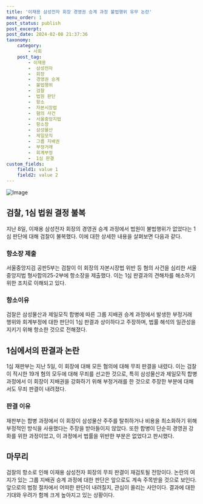 ```yaml
---
title: '이재용 삼성전자 회장 경영권 승계 과정 불법행위 유무 논란'
menu_order: 1
post_status: publish
post_excerpt: 
post_date: 2024-02-08 21:37:36
taxonomy:
    category:
        - 사회
    post_tag:
        - 이재용
        -  삼성전자
        -  회장
        -  경영권 승계
        -  불법행위
        -  검찰
        -  법원 판단
        -  항소
        -  자본시장법
        -  혐의 사건
        -  서울중앙지법
        -  항소장
        -  삼성물산
        -  제일모직
        -  그룹 지배권
        -  부정거래
        -  회계부정
        -  1심 판결
custom_fields:
    field1: value 1
    field2: value 2
---
```


![Image](https://imgnews.pstatic.net/image/366/2024/02/08/0000969476_001_20240208170709476.jpg?type=w647)

## 검찰, 1심 법원 결정 불복
지난 8일, 이재용 삼성전자 회장의 경영권 승계 과정에서 법원이 불법행위가 없었다는 1심 판단에 대해 검찰이 불복했다. 이에 대한 상세한 내용을 살펴보면 다음과 같다.
### 항소장 제출
서울중앙지검 공판5부는 검찰이 이 회장의 자본시장법 위반 등 혐의 사건을 심리한 서울중앙지법 형사합의25-2부에 항소장을 제출했다. 이는 1심 판결과의 견해차를 해소하기 위한 조치로 이해되고 있다.
### 항소이유
검찰은 삼성물산과 제일모직 합병에 따른 그룹 지배권 승계 과정에서 발생한 부정거래 행위와 회계부정에 대한 판단이 1심 판결과 상이하다고 주장하며, 법률 해석의 일관성을 지키기 위해 항소한 것으로 전해졌다.
## 1심에서의 판결과 논란
1심 재판부는 지난 5일, 이 회장에 대해 모든 혐의에 대해 무죄 판결을 내렸다. 이는 검찰이 적시한 19개 혐의 모두에 대해 무죄를 선고한 것으로, 특히 삼성물산과 제일모직 합병 과정에서 이 회장이 지배권을 강화하기 위해 부정거래를 한 것으로 주장한 부분에 대해서도 무죄 판결이 내려졌다.
### 판결 이유
재판부는 합병 과정에서 이 회장이 삼성물산 주주를 탈취하거나 비용을 최소화하기 위해 부정적인 방식을 사용했다는 주장을 받아들이지 않았다. 또한 합병이 단순히 경영권 강화를 위한 과정이었고, 이 과정에서 법률을 위반한 부분은 없었다고 판시했다.
## 마무리
검찰의 항소로 인해 이재용 삼성전자 회장의 무죄 판결이 재검토될 전망이다. 논란의 여지가 있는 그룹 지배권 승계 과정에 대한 판단은 앞으로도 계속 주목받을 것으로 보인다. 앞으로의 법정 절차에서 어떠한 판단이 내려질지, 관심이 쏠리는 사안이다. 결과에 대한 기대와 우려가 함께 크게 높아지고 있는 상황이다.
